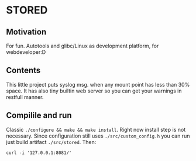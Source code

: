 STORED
======

## Motivation
For fun.
Autotools and glibc/Linux as development platform, for webdeveloper:D

## Contents
This little project puts syslog msg. when any mount point has less than 30%  space.
It has also tiny builtin web server so you can get your warnings in restfull manner.

## Compilile and run
Classic `./configure && make && make install`. Right now install step is not necessary.
Since configuration still uses `./src/custom_config.h` you can run just build artifact `./src/stored`.
Then:
```
curl -i '127.0.0.1:8081/'
```
